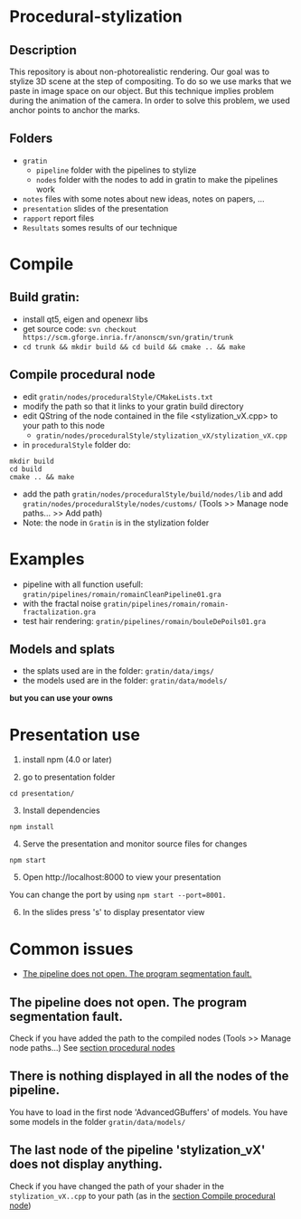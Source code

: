 # Procedural-stylization

## Description

This repository is about non-photorealistic rendering. Our goal was to stylize 3D scene at the step of compositing. To do so we use marks that we paste in image space on our object. But this technique implies problem during the animation of the camera. In order to solve this problem, we used anchor points to anchor the marks.

## Folders

* ```gratin```
    * ```pipeline``` folder with the pipelines to stylize
    * ```nodes``` folder with the nodes to add in gratin to make the pipelines work
* ```notes``` files with some notes about new ideas, notes on papers, ...
* ```presentation``` slides of the presentation
* ```rapport``` report files
* ```Resultats``` somes results of our technique


# Compile

## Build gratin:
* install qt5, eigen and openexr libs
* get source code: ```svn checkout https://scm.gforge.inria.fr/anonscm/svn/gratin/trunk```
* ```cd trunk && mkdir build && cd build && cmake .. && make```

## Compile procedural node
* edit ```gratin/nodes/proceduralStyle/CMakeLists.txt```
* modify the path so that it links to your gratin build directory
* edit QString  of the node contained in the file <stylization_vX.cpp> to your path to this node
    * ```gratin/nodes/proceduralStyle/stylization_vX/stylization_vX.cpp```
* in ```proceduralStyle``` folder do:
```
mkdir build
cd build
cmake .. && make
```

* add the path ```gratin/nodes/proceduralStyle/build/nodes/lib``` and add ```gratin/nodes/proceduralStyle/nodes/customs/``` (Tools >> Manage node paths... >> Add path)
* Note: the node in ```Gratin``` is in the stylization folder



# Examples

* pipeline with all function usefull: ```gratin/pipelines/romain/romainCleanPipeline01.gra```
* with the fractal noise ```gratin/pipelines/romain/romain-fractalization.gra```
* test hair rendering: ```gratin/pipelines/romain/bouleDePoils01.gra```


## Models and splats

* the splats used are in the folder: ```gratin/data/imgs/```
* the models used are in the folder: ```gratin/data/models/```

**but you can use your owns**


# Presentation use


1. install npm (4.0 or later)

2. go to presentation folder

```cd presentation/```

3. Install dependencies

```npm install```

4. Serve the presentation and monitor source files for changes

```npm start```


5. Open http://localhost:8000 to view your presentation

You can change the port by using ```npm start --port=8001.```

6. In the slides press 's' to display presentator view


# Common issues

* [The pipeline does not open. The program segmentation fault.](The-pipeline-does-not-open-The-program-segmentation-fault)

## The pipeline does not open. The program segmentation fault.

Check if you have added the path to the compiled nodes (Tools >> Manage node paths...) See [section procedural nodes](#Compile-procedural-node)

## There is nothing displayed in all the nodes of the pipeline.

You have to load in the first node 'AdvancedGBuffers' of models. You have some models in the folder  ```gratin/data/models/```

## The last node of the pipeline 'stylization_vX' does not display anything.

Check if you have changed the path of your shader in the ```stylization_vX..cpp``` to your path (as in the [section Compile procedural node](#Compile-procedural-node))
